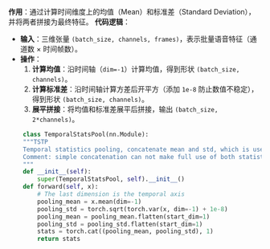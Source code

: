 **作用**：通过计算时间维度上的均值（Mean）和标准差（Standard Deviation），并将两者拼接为最终特征。
**代码逻辑**：
- **输入**：三维张量 `(batch_size, channels, frames)`，表示批量语音特征（通道数 × 时间帧数）。
- **操作**：
    1. **计算均值**：沿时间轴（`dim=-1`）计算均值，得到形状 `(batch_size, channels)`。
    2. **计算标准差**：沿时间轴计算方差后开平方（添加 `1e-8` 防止数值不稳定），得到形状 `(batch_size, channels)`。
    3. **展平拼接**：将均值和标准差展平后拼接，输出 `(batch_size, 2*channels)`。
```python
    class TemporalStatsPool(nn.Module):
    """TSTP
    Temporal statistics pooling, concatenate mean and std, which is used in x-vector
    Comment: simple concatenation can not make full use of both statistics
    """
    def __init__(self):
        super(TemporalStatsPool, self).__init__()
    def forward(self, x):
        # The last dimension is the temporal axis
        pooling_mean = x.mean(dim=-1)
        pooling_std = torch.sqrt(torch.var(x, dim=-1) + 1e-8)
        pooling_mean = pooling_mean.flatten(start_dim=1)
        pooling_std = pooling_std.flatten(start_dim=1)
        stats = torch.cat((pooling_mean, pooling_std), 1)
        return stats
```

